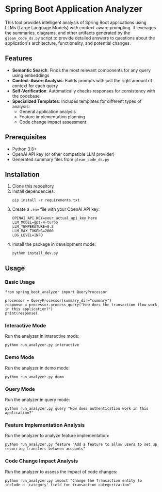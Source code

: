 # Spring Boot Application Analyzer

This tool provides intelligent analysis of Spring Boot applications using LLMs (Large Language Models) with context-aware prompting. It leverages the summaries, diagrams, and other artifacts generated by the `glean_code_ds.py` script to provide detailed answers to questions about the application's architecture, functionality, and potential changes.

## Features

- **Semantic Search**: Finds the most relevant components for any query using embeddings
- **Context-Aware Analysis**: Builds prompts with just the right amount of context for each query
- **Self-Verification**: Automatically checks responses for consistency with the codebase
- **Specialized Templates**: Includes templates for different types of analysis:
  - General application analysis
  - Feature implementation planning
  - Code change impact assessment

## Prerequisites

- Python 3.8+
- OpenAI API key (or other compatible LLM provider)
- Generated summary files from `glean_code_ds.py`

## Installation

1. Clone this repository
2. Install dependencies:
   ```
   pip install -r requirements.txt
   ```
3. Create a `.env` file with your OpenAI API key:
   ```
   OPENAI_API_KEY=your_actual_api_key_here
   LLM_MODEL=gpt-4-turbo
   LLM_TEMPERATURE=0.2
   LLM_MAX_TOKENS=2000
   LOG_LEVEL=INFO
   ```
4. Install the package in development mode:
   ```
   python install_dev.py
   ```

## Usage

### Basic Usage

```
from spring_boot_analyzer import QueryProcessor

processor = QueryProcessor(summary_dir="summary")
response = processor.process_query("How does the transaction flow work in this application?")
print(response)
```

### Interactive Mode

Run the analyzer in interactive mode:

```
python run_analyzer.py interactive
```

### Demo Mode

Run the analyzer in demo mode:

```
python run_analyzer.py demo
```

### Query Mode

Run the analyzer in query mode:

```
python run_analyzer.py query "How does authentication work in this application?"
```

### Feature Implementation Analysis

Run the analyzer to analyze feature implementation:

```
python run_analyzer.py feature "Add a feature to allow users to set up recurring transfers between accounts"
```

### Code Change Impact Analysis

Run the analyzer to assess the impact of code changes:

```
python run_analyzer.py impact "Change the Transaction entity to include a 'category' field for transaction categorization"
```